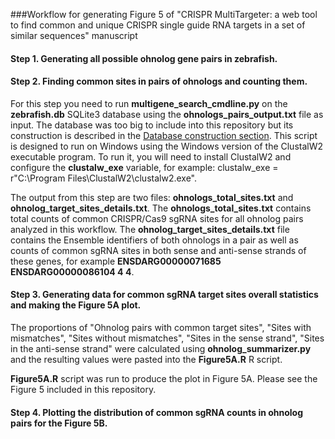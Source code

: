 ###Workflow for generating Figure 5 of "CRISPR MultiTargeter: a web tool to find common and unique CRISPR single guide RNA targets in a set of similar sequences" manuscript

#### Step 1. Generating all possible ohnolog gene pairs in zebrafish.

#### Step 2. Finding common sites in pairs of ohnologs and counting them.

For this step you need to run **multigene_search_cmdline.py** on the **zebrafish.db** SQLite3 database using the **ohnologs_pairs_output.txt** file as input. The database was too big to include into this repository but its construction is described in the [Database construction section](https://github.com/SergeyPry/CRISPR_MultiTargeter/tree/master/database_construction). This script is designed to run on Windows using the Windows version of the ClustalW2 executable program. To run it, you will need to install ClustalW2 and configure the **clustalw_exe** variable, for example:
clustalw_exe = r"C:\\Program Files\\ClustalW2\\clustalw2.exe".

The output from this step are two files: **ohnologs_total_sites.txt** and **ohnolog_target_sites_details.txt**. The **ohnologs_total_sites.txt** contains total counts of common CRISPR/Cas9 sgRNA sites for all ohnolog pairs analyzed in this workflow. The **ohnolog_target_sites_details.txt** file contains the Ensemble identifiers of both ohnologs in a pair as well as counts of common sgRNA sites in both sense and anti-sense strands of these genes, for example
**ENSDARG00000071685	ENSDARG00000086104	4	4**.

#### Step 3. Generating data for common sgRNA target sites overall statistics and making the Figure 5A plot.

The proportions of "Ohnolog pairs with common target sites", "Sites with mismatches", "Sites without mismatches", "Sites in the sense strand", "Sites in the anti-sense strand" were calculated using **ohnolog_summarizer.py** and the resulting values were pasted into the **Figure5A.R** R script.

**Figure5A.R** script was run to produce the plot in Figure 5A. Please see the Figure 5 included in this repository.


#### Step 4. Plotting the distribution of common sgRNA counts in ohnolog pairs for the Figure 5B.